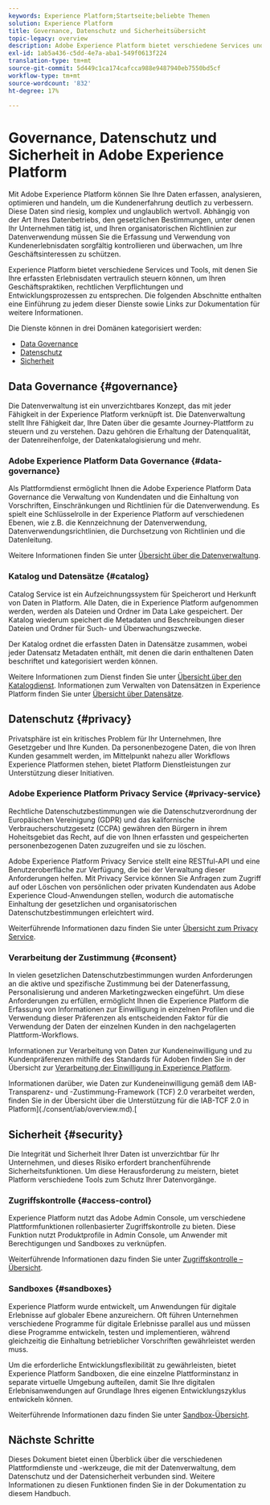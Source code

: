 ```yaml
---
keywords: Experience Platform;Startseite;beliebte Themen
solution: Experience Platform
title: Governance, Datenschutz und Sicherheitsübersicht
topic-legacy: overview
description: Adobe Experience Platform bietet verschiedene Services und Tools, mit denen Sie Ihre erfassten Erlebnisdaten vertraulich steuern können, um Ihren Geschäftspraktiken, rechtlichen Verpflichtungen und Entwicklungsprozessen zu entsprechen.
exl-id: 1ab5a436-c5dd-4e7a-aba1-549f0613f224
translation-type: tm+mt
source-git-commit: 5d449c1ca174cafcca988e9487940eb7550bd5cf
workflow-type: tm+mt
source-wordcount: '832'
ht-degree: 17%

---
```


# Governance, Datenschutz und Sicherheit in Adobe Experience Platform

Mit Adobe Experience Platform können Sie Ihre Daten erfassen, analysieren, optimieren und handeln, um die Kundenerfahrung deutlich zu verbessern. Diese Daten sind riesig, komplex und unglaublich wertvoll. Abhängig von der Art Ihres Datenbetriebs, den gesetzlichen Bestimmungen, unter denen Ihr Unternehmen tätig ist, und Ihren organisatorischen Richtlinien zur Datenverwendung müssen Sie die Erfassung und Verwendung von Kundenerlebnisdaten sorgfältig kontrollieren und überwachen, um Ihre Geschäftsinteressen zu schützen.

Experience Platform bietet verschiedene Services und Tools, mit denen Sie Ihre erfassten Erlebnisdaten vertraulich steuern können, um Ihren Geschäftspraktiken, rechtlichen Verpflichtungen und Entwicklungsprozessen zu entsprechen. Die folgenden Abschnitte enthalten eine Einführung zu jedem dieser Dienste sowie Links zur Dokumentation für weitere Informationen.

Die Dienste können in drei Domänen kategorisiert werden:

* [Data Governance](#governance)
* [Datenschutz](#privacy)
* [Sicherheit](#security)

## Data Governance {#governance}

Die Datenverwaltung ist ein unverzichtbares Konzept, das mit jeder Fähigkeit in der Experience Platform verknüpft ist. Die Datenverwaltung stellt Ihre Fähigkeit dar, Ihre Daten über die gesamte Journey-Plattform zu steuern und zu verstehen. Dazu gehören die Erhaltung der Datenqualität, der Datenreihenfolge, der Datenkatalogisierung und mehr.

### Adobe Experience Platform Data Governance {#data-governance}

Als Plattformdienst ermöglicht Ihnen die Adobe Experience Platform Data Governance die Verwaltung von Kundendaten und die Einhaltung von Vorschriften, Einschränkungen und Richtlinien für die Datenverwendung. Es spielt eine Schlüsselrolle in der Experience Platform auf verschiedenen Ebenen, wie z.B. die Kennzeichnung der Datenverwendung, Datenverwendungsrichtlinien, die Durchsetzung von Richtlinien und die Datenleitung.

Weitere Informationen finden Sie unter [Übersicht über die Datenverwaltung](../../data-governance/home.md).

### Katalog und Datensätze {#catalog}

Catalog Service ist ein Aufzeichnungssystem für Speicherort und Herkunft von Daten in Platform. Alle Daten, die in Experience Platform aufgenommen werden, werden als Dateien und Ordner im Data Lake gespeichert. Der Katalog wiederum speichert die Metadaten und Beschreibungen dieser Dateien und Ordner für Such- und Überwachungszwecke.

Der Katalog ordnet die erfassten Daten in Datensätze zusammen, wobei jeder Datensatz Metadaten enthält, mit denen die darin enthaltenen Daten beschriftet und kategorisiert werden können.

Weitere Informationen zum Dienst finden Sie unter [Übersicht über den Katalogdienst](../../catalog/home.md). Informationen zum Verwalten von Datensätzen in Experience Platform finden Sie unter [Übersicht über Datensätze](../../catalog/datasets/overview.md).

## Datenschutz {#privacy}

Privatsphäre ist ein kritisches Problem für Ihr Unternehmen, Ihre Gesetzgeber und Ihre Kunden. Da personenbezogene Daten, die von Ihren Kunden gesammelt werden, im Mittelpunkt nahezu aller Workflows Experience Platformen stehen, bietet Platform Dienstleistungen zur Unterstützung dieser Initiativen.

### Adobe Experience Platform Privacy Service {#privacy-service}

Rechtliche Datenschutzbestimmungen wie die Datenschutzverordnung der Europäischen Vereinigung (GDPR) und das kalifornische Verbraucherschutzgesetz (CCPA) gewähren den Bürgern in ihrem Hoheitsgebiet das Recht, auf die von Ihnen erfassten und gespeicherten personenbezogenen Daten zuzugreifen und sie zu löschen.

Adobe Experience Platform Privacy Service stellt eine RESTful-API und eine Benutzeroberfläche zur Verfügung, die bei der Verwaltung dieser Anforderungen helfen. Mit Privacy Service können Sie Anfragen zum Zugriff auf oder Löschen von persönlichen oder privaten Kundendaten aus Adobe Experience Cloud-Anwendungen stellen, wodurch die automatische Einhaltung der gesetzlichen und organisatorischen Datenschutzbestimmungen erleichtert wird.

Weiterführende Informationen dazu finden Sie unter [Übersicht zum Privacy Service](../../privacy-service/home.md).

### Verarbeitung der Zustimmung {#consent}

In vielen gesetzlichen Datenschutzbestimmungen wurden Anforderungen an die aktive und spezifische Zustimmung bei der Datenerfassung, Personalisierung und anderen Marketingzwecken eingeführt. Um diese Anforderungen zu erfüllen, ermöglicht Ihnen die Experience Platform die Erfassung von Informationen zur Einwilligung in einzelnen Profilen und die Verwendung dieser Präferenzen als entscheidenden Faktor für die Verwendung der Daten der einzelnen Kunden in den nachgelagerten Plattform-Workflows.

Informationen zur Verarbeitung von Daten zur Kundeneinwilligung und zu Kundenpräferenzen mithilfe des Standards für Adoben finden Sie in der Übersicht zur [Verarbeitung der Einwilligung in Experience Platform](./consent/adobe/overview.md).

Informationen darüber, wie Daten zur Kundeneinwilligung gemäß dem IAB-Transparenz- und -Zustimmung-Framework (TCF) 2.0 verarbeitet werden, finden Sie in der Übersicht über die Unterstützung für die IAB-TCF 2.0 in Platform](./consent/iab/overview.md).[

## Sicherheit {#security}

Die Integrität und Sicherheit Ihrer Daten ist unverzichtbar für Ihr Unternehmen, und dieses Risiko erfordert branchenführende Sicherheitsfunktionen. Um diese Herausforderung zu meistern, bietet Platform verschiedene Tools zum Schutz Ihrer Datenvorgänge.

### Zugriffskontrolle {#access-control}

Experience Platform nutzt das Adobe Admin Console, um verschiedene Plattformfunktionen rollenbasierter Zugriffskontrolle zu bieten. Diese Funktion nutzt Produktprofile in Admin Console, um Anwender mit Berechtigungen und Sandboxes zu verknüpfen.

Weiterführende Informationen dazu finden Sie unter [Zugriffskontrolle – Übersicht](../../access-control/home.md).

### Sandboxes {#sandboxes}

Experience Platform wurde entwickelt, um Anwendungen für digitale Erlebnisse auf globaler Ebene anzureichern. Oft führen Unternehmen verschiedene Programme für digitale Erlebnisse parallel aus und müssen diese Programme entwickeln, testen und implementieren, während gleichzeitig die Einhaltung betrieblicher Vorschriften gewährleistet werden muss.

Um die erforderliche Entwicklungsflexibilität zu gewährleisten, bietet Experience Platform Sandboxen, die eine einzelne Plattforminstanz in separate virtuelle Umgebung aufteilen, damit Sie Ihre digitalen Erlebnisanwendungen auf Grundlage Ihres eigenen Entwicklungszyklus entwickeln können.

Weiterführende Informationen dazu finden Sie unter [Sandbox-Übersicht](../../sandboxes/home.md).

## Nächste Schritte

Dieses Dokument bietet einen Überblick über die verschiedenen Plattformdienste und -werkzeuge, die mit der Datenverwaltung, dem Datenschutz und der Datensicherheit verbunden sind. Weitere Informationen zu diesen Funktionen finden Sie in der Dokumentation zu diesem Handbuch.
